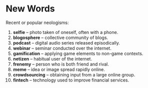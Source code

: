 # New Words

Recent or popular neologisms:

1. **selfie** – photo taken of oneself, often with a phone.
2. **blogosphere** – collective community of blogs.
3. **podcast** – digital audio series released episodically.
4. **webinar** – seminar conducted over the internet.
5. **gamification** – applying game elements to non-game contexts.
6. **netizen** – habitual user of the internet.
7. **frenemy** – person who is both friend and rival.
8. **meme** – idea or image spread rapidly online.
9. **crowdsourcing** – obtaining input from a large online group.
10. **fintech** – technology used to improve financial services.

